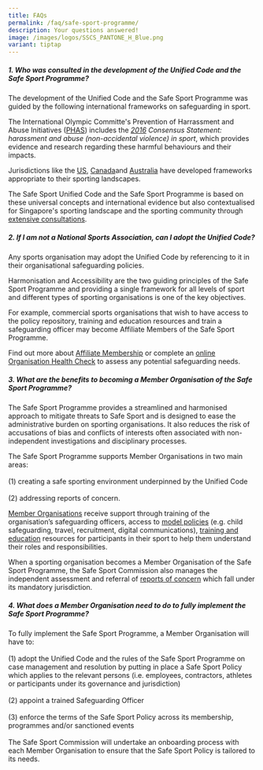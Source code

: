 ```yaml
---
title: FAQs
permalink: /faq/safe-sport-programme/
description: Your questions answered!
image: /images/logos/SSCS_PANTONE_H_Blue.png
variant: tiptap
---
```

<h5><strong>1. Who was consulted in the development of the Unified Code and the Safe Sport Programme?</strong></h5>
<p>The development of the Unified Code and the Safe Sport Programme was guided
by the following international frameworks on safeguarding in sport.</p>
<p>The International Olympic Committe's Prevention of Harrassment and Abuse
Initiatives (<a href="https://olympics.com/ioc/safe-sport" rel="noopener noreferrer nofollow" target="_blank">PHAS</a>)
includes the <em><a href="https://stillmed.olympic.org/media/Document%20Library/OlympicOrg/IOC/What-We-Do/Protecting-Clean-Athletes/Safeguarding/IOC-Consensus-Statement_Harassment-and-abuse-in-sport-2016.pdf" rel="noopener noreferrer nofollow" target="_blank">2016</a> Consensus Statement: harassment and abuse (non-accidental violence) in sport</em>,
which provides evidence and research regarding these harmful behaviours
and their impacts.</p>
<p>Jurisdictions like the <a href="https://uscenterforsafesport.org/response-and-resolution/safesport-code/" rel="noopener noreferrer nofollow" target="_blank">US</a>,
<a href="https://sirc.ca/safesport/policies-practices/" rel="noopener noreferrer nofollow" target="_blank">Canada</a>and <a href="https://www.sportintegrity.gov.au/what-we-do/national-integrity-framework" rel="noopener noreferrer nofollow" target="_blank">Australia</a> have
developed frameworks appropriate to their sporting landscapes.</p>
<p>The Safe Sport Unified Code and the Safe Sport Programme is based on these
universal concepts and international evidence but also contextualised for
Singapore's sporting landscape and the sporting community through <a href="/safe-sport-programme/community-consultations" rel="noopener noreferrer nofollow" target="_blank">extensive consultations</a>.</p>
<p></p>
<h5><strong>2. If I am not a National Sports Association, can I adopt the Unified Code?</strong></h5>
<p>Any sports organisation may adopt the Unified Code by referencing to it
in their organisational safeguarding policies.</p>
<p>Harmonisation and Accessibility are the two guiding principles of the
Safe Sport Programme and providing a single framework for all levels of
sport and different types of sporting organisations is one of the key objectives.
<br>
</p>
<p>For example, commercial sports organisations that wish to have access
to the policy repository, training and education resources and train a
safeguarding officer may become Affiliate Members of the Safe Sport Programme.
<br>
</p>
<p>Find out more about <a href="https://www.safesport.sg/safe-sport-programme/affiliatemember/" rel="noopener noreferrer nofollow" target="_blank">Affiliate Membership</a> or
complete an <a href="https://go.gov.sg/ss-orghealthcheck" rel="noopener noreferrer nofollow" target="_blank">online Organisation Health Check</a> to
assess any potential safeguarding needs.</p>
<p></p>
<h5><strong>3. What are the benefits to becoming a Member Organisation of the Safe Sport Programme?</strong></h5>
<p>The Safe Sport Programme provides a streamlined and harmonised approach
to mitigate threats to Safe Sport and is designed to ease the administrative
burden on sporting organisations. It also reduces the risk of accusations
of bias and conflicts of interests often associated with non-independent
investigations and disciplinary processes.</p>
<p>The Safe Sport Programme supports Member Organisations in two main areas:
<br>
<br>(1) creating a safe sporting environment underpinned by the Unified Code
<br>
<br>(2) addressing reports of concern.
<br>
</p>
<p><a href="https://www.safesport.sg/safe-sport-programme/memberorganisations/" rel="noopener noreferrer nofollow" target="_blank">Member Organisations</a> receive
support through training of the organisation’s safeguarding officers, access
to <a href="https://www.safesport.sg/policy-and-research/resources/" rel="noopener noreferrer nofollow" target="_blank">model policies</a> (e.g.
child safeguarding, travel, recruitment, digital communications), <a href="https://www.safesport.sg/training-and-education/awareness-module/" rel="noopener noreferrer nofollow" target="_blank">training and education</a> resources
for participants in their sport to help them understand their roles and
responsibilities.</p>
<p>When a sporting organisation becomes a Member Organisation of the Safe
Sport Programme, the Safe Sport Commission also manages the independent
assessment and referral of <a href="https://www.safesport.sg/case-management/reporting/" rel="noopener noreferrer nofollow" target="_blank">reports of concern</a> which
fall under its mandatory jurisdiction.</p>
<p></p>
<h5><strong>4. What does a Member Organisation need to do to fully implement the Safe Sport Programme?</strong></h5>
<p>To fully implement the Safe Sport Programme, a Member Organisation will
have to:
<br>
<br>(1) adopt the Unified Code and the rules of the Safe Sport Programme on
case management and resolution by putting in place a Safe Sport Policy
which applies to the relevant persons (i.e. employees, contractors, athletes
or participants under its governance and jurisdiction)
<br>
<br>(2) appoint a trained Safeguarding Officer
<br>
<br>(3) enforce the terms of the Safe Sport Policy across its membership,
programmes and/or sanctioned events
<br>
<br>The Safe Sport Commission will undertake an onboarding process with each
Member Organisation to ensure that the Safe Sport Policy is tailored to
its needs.</p>
<p></p>